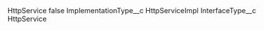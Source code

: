 <?xml version="1.0" encoding="UTF-8"?>
<CustomMetadata xmlns="http://soap.sforce.com/2006/04/metadata" xmlns:xsi="http://www.w3.org/2001/XMLSchema-instance" xmlns:xsd="http://www.w3.org/2001/XMLSchema">
    <label>HttpService</label>
    <protected>false</protected>
    <values>
        <field>ImplementationType__c</field>
        <value xsi:type="xsd:string">HttpServiceImpl</value>
    </values>
    <values>
        <field>InterfaceType__c</field>
        <value xsi:type="xsd:string">HttpService</value>
    </values>
</CustomMetadata>
